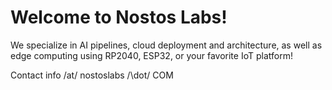 # Welcome to Nostos Labs!
We specialize in AI pipelines, cloud deployment and architecture, as well as edge computing using RP2040, ESP32, or your favorite IoT platform!

Contact info /at/ nostoslabs /\dot\/ COM
